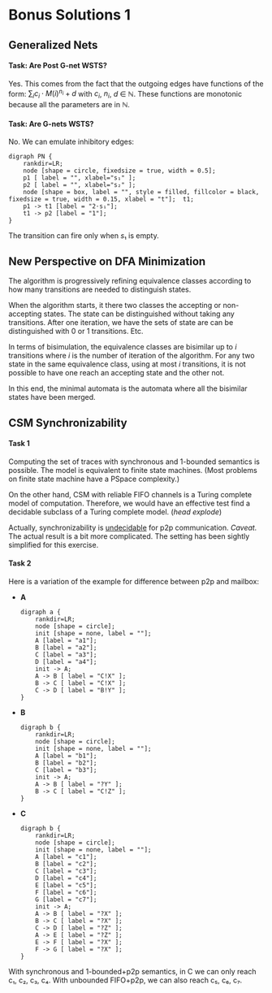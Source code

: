 # Bonus Solutions 1

## Generalized Nets

#### Task: Are Post G-net WSTS?

Yes.
This comes from the fact that the outgoing edges have functions of the form: $∑_i c_i⋅M(i)^{n_i} + d$ with $c_i$, $n_i$, $d$ ∈ ℕ.
These functions are monotonic because all the parameters are in ℕ.

#### Task: Are G-nets WSTS?

No.
We can emulate inhibitory edges:
```graphviz
digraph PN {
	rankdir=LR;
    node [shape = circle, fixedsize = true, width = 0.5];
    p1 [ label = "", xlabel="s₁" ];
    p2 [ label = "", xlabel="s₂" ];
    node [shape = box, label = "", style = filled, fillcolor = black, fixedsize = true, width = 0.15, xlabel = "t"];  t1;
    p1 -> t1 [label = "2⋅s₁"];
    t1 -> p2 [label = "1"];
}
```

The transition can fire only when $s₁$ is empty.


## New Perspective on DFA Minimization

The algorithm is progressively refining equivalence classes according to how many transitions are needed to distinguish states.

When the algorithm starts, it there two classes the accepting or non-accepting states.
The state can be distinguished without taking any transitions.
After one iteration, we have the sets of state are can be distinguished with 0 or 1 transitions.
Etc.

In terms of bisimulation, the equivalence classes are bisimilar up to $i$ transitions where $i$ is the number of iteration of the algorithm.
For any two state in the same equivalence class, using at most $i$ transitions, it is not possible to have one reach an accepting state and the other not.

In this end, the minimal automata is the automata where all the bisimilar states have been merged.


## CSM Synchronizability

#### Task 1

Computing the set of traces with synchronous and 1-bounded semantics is possible.
The model is equivalent to finite state machines.
(Most problems on finite state machine have a PSpace complexity.)

On the other hand, CSM with reliable FIFO channels is a Turing complete model of computation.
Therefore, we would have an effective test find a decidable subclass of a Turing complete model.
(*head explode*)

Actually, synchronizability is [undecidable](https://arxiv.org/abs/1702.07213) for p2p communication.
_Caveat._ The actual result is a bit more complicated.
The setting has been sightly simplified for this exercise.

#### Task 2

Here is a variation of the example for difference between p2p and mailbox:

* **A**
    ```graphviz
    digraph a {
        rankdir=LR;
        node [shape = circle];
        init [shape = none, label = ""];
        A [label = "a1"];
        B [label = "a2"];
        C [label = "a3"];
        D [label = "a4"];
        init -> A;
        A -> B [ label = "C!X" ];
        B -> C [ label = "C!X" ];
        C -> D [ label = "B!Y" ];
    }
    ```
* **B**
    ```graphviz
    digraph b {
        rankdir=LR;
        node [shape = circle];
        init [shape = none, label = ""];
        A [label = "b1"];
        B [label = "b2"];
        C [label = "b3"];
        init -> A;
        A -> B [ label = "?Y" ];
        B -> C [ label = "C!Z" ];
    }
    ```
* **C**
    ```graphviz
    digraph b {
        rankdir=LR;
        node [shape = circle];
        init [shape = none, label = ""];
        A [label = "c1"];
        B [label = "c2"];
        C [label = "c3"];
        D [label = "c4"];
        E [label = "c5"];
        F [label = "c6"];
        G [label = "c7"];
        init -> A;
        A -> B [ label = "?X" ];
        B -> C [ label = "?X" ];
        C -> D [ label = "?Z" ];
        A -> E [ label = "?Z" ];
        E -> F [ label = "?X" ];
        F -> G [ label = "?X" ];
    }
    ```

With synchronous and 1-bounded+p2p semantics, in C we can only reach c₁, c₂, c₃, c₄.
With unbounded FIFO+p2p, we can also reach c₅, c₆, c₇.
